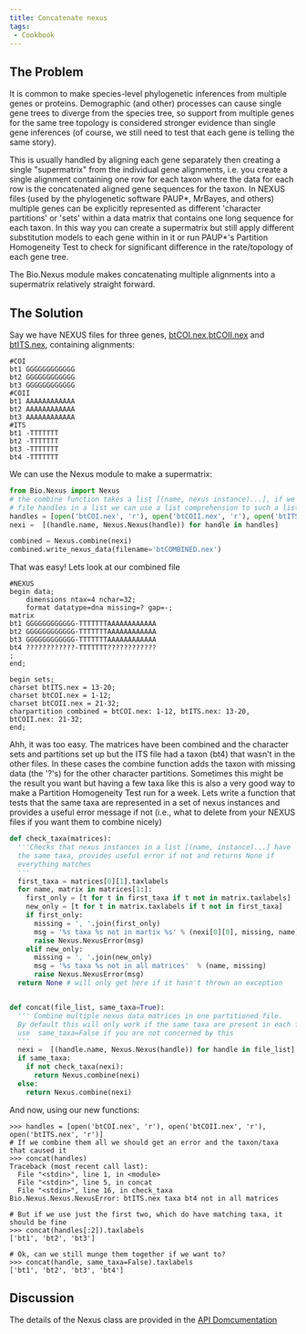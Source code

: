 ```yaml
---
title: Concatenate nexus
tags:
 - Cookbook
---
```


The Problem
-----------

It is common to make species-level phylogenetic inferences from multiple
genes or proteins. Demographic (and other) processes can cause single
gene trees to diverge from the species tree, so support from multiple
genes for the same tree topology is considered stronger evidence than
single gene inferences (of course, we still need to test that each gene
is telling the same story).

This is usually handled by aligning each gene separately then creating a
single "supermatrix" from the individual gene alignments, i.e. you
create a single alignment containing one row for each taxon where the
data for each row is the concatenated aligned gene sequences for the
taxon. In NEXUS files (used by the phylogenetic software PAUP\*,
MrBayes, and others) multiple genes can be explicitly represented as
different 'character partitions' or 'sets' within a data matrix that
contains one long sequence for each taxon. In this way you can create a
supermatrix but still apply different substitution models to each gene
within in it or run PAUP\*'s Partition Homogeneity Test to check for
significant difference in the rate/topology of each gene tree.

The Bio.Nexus module makes concatenating multiple alignments into a
supermatrix relatively straight forward.

The Solution
------------

Say we have NEXUS files for three genes,
[btCOI.nex](http://atavism.webs.com/btCOI.nex),[btCOII.nex](http://atavism.webs.com/btCOII.nex)
and [btITS.nex](http://atavism.webs.com/btITS.nex), containing
alignments:

    #COI
    bt1 GGGGGGGGGGGG
    bt2 GGGGGGGGGGGG
    bt3 GGGGGGGGGGGG
    #COII
    bt1 AAAAAAAAAAAA
    bt2 AAAAAAAAAAAA
    bt3 AAAAAAAAAAAA
    #ITS
    bt1 -TTTTTTT
    bt2 -TTTTTTT
    bt3 -TTTTTTT
    bt4 -TTTTTTT

We can use the Nexus module to make a supermatrix:

``` python
from Bio.Nexus import Nexus
# the combine function takes a list [(name, nexus instance)...], if we provide the
# file handles in a list we can use a list comprehension to such a list easily
handles = [open('btCOI.nex', 'r'), open('btCOII.nex', 'r'), open('btITS.nex', 'r')]   
nexi =  [(handle.name, Nexus.Nexus(handle)) for handle in handles]

combined = Nexus.combine(nexi)
combined.write_nexus_data(filename='btCOMBINED.nex')
```

That was easy! Lets look at our combined file

    #NEXUS
    begin data;
        dimensions ntax=4 nchar=32;
        format datatype=dna missing=? gap=-;
    matrix
    bt1 GGGGGGGGGGGG-TTTTTTTAAAAAAAAAAAA
    bt2 GGGGGGGGGGGG-TTTTTTTAAAAAAAAAAAA
    bt3 GGGGGGGGGGGG-TTTTTTTAAAAAAAAAAAA
    bt4 ????????????-TTTTTTT????????????
    ;
    end;

    begin sets;
    charset btITS.nex = 13-20;
    charset btCOI.nex = 1-12;
    charset btCOII.nex = 21-32;
    charpartition combined = btCOI.nex: 1-12, btITS.nex: 13-20, btCOII.nex: 21-32;
    end; 

Ahh, it was too easy. The matrices have been combined and the character
sets and partitions set up but the ITS file had a taxon (bt4) that
wasn't in the other files. In these cases the combine function adds the
taxon with missing data (the '?'s) for the other character partitions.
Sometimes this might be the result you want but having a few taxa like
this is also a very good way to make a Partition Homogeneity Test run
for a week. Lets write a function that tests that the same taxa are
represented in a set of nexus instances and provides a useful error
message if not (i.e., what to delete from your NEXUS files if you want
them to combine nicely)

``` python
def check_taxa(matrices):  
  '''Checks that nexus instances in a list [(name, instance)...] have 
  the same taxa, provides useful error if not and returns None if
  everything matches
  '''
  first_taxa = matrices[0][1].taxlabels
  for name, matrix in matrices[1:]:
    first_only = [t for t in first_taxa if t not in matrix.taxlabels]
    new_only = [t for t in matrix.taxlabels if t not in first_taxa]
    if first_only:
      missing = ', '.join(first_only)
      msg = '%s taxa %s not in martix %s' % (nexi[0][0], missing, name)
      raise Nexus.NexusError(msg)
    elif new_only:
      missing = ', '.join(new_only)
      msg = '%s taxa %s not in all matrices'  % (name, missing)
      raise Nexus.NexusError(msg)
  return None # will only get here if it hasn't thrown an exception


def concat(file_list, same_taxa=True):
  ''' Combine multiple nexus data matrices in one partitioned file.
  By default this will only work if the same taxa are present in each file
  use  same_taxa=False if you are not concerned by this
  '''    
  nexi =  [(handle.name, Nexus.Nexus(handle)) for handle in file_list]
  if same_taxa:
    if not check_taxa(nexi): 
      return Nexus.combine(nexi)
  else:
    return Nexus.combine(nexi)
```

And now, using our new functions:


    >>> handles = [open('btCOI.nex', 'r'), open('btCOII.nex', 'r'), open('btITS.nex', 'r')]
    # If we combine them all we should get an error and the taxon/taxa that caused it
    >>> concat(handles)
    Traceback (most recent call last):
      File "<stdin>", line 1, in <module>
      File "<stdin>", line 5, in concat
      File "<stdin>", line 16, in check_taxa
    Bio.Nexus.Nexus.NexusError: btITS.nex taxa bt4 not in all matrices

    # But if we use just the first two, which do have matching taxa, it should be fine
    >>> concat(handles[:2]).taxlabels
    ['bt1', 'bt2', 'bt3']

    # Ok, can we still munge them together if we want to?
    >>> concat(handle, same_taxa=False).taxlabels
    ['bt1', 'bt2', 'bt3', 'bt4']

Discussion
----------

The details of the Nexus class are provided in the [API
Domcumentation](http://www.biopython.org/DIST/docs/api/Bio.Nexus.Nexus-pysrc.html)
